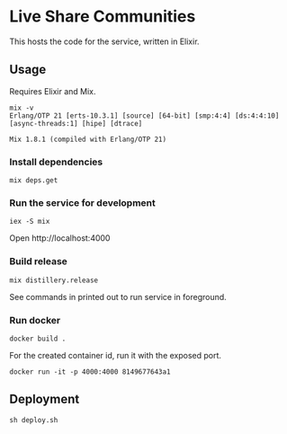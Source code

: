 # Live Share Communities

This hosts the code for the service, written in Elixir.

## Usage

Requires Elixir and Mix.

```
mix -v
Erlang/OTP 21 [erts-10.3.1] [source] [64-bit] [smp:4:4] [ds:4:4:10] [async-threads:1] [hipe] [dtrace]

Mix 1.8.1 (compiled with Erlang/OTP 21)
```

### Install dependencies

```
mix deps.get
```

### Run the service for development

```
iex -S mix
```

Open http://localhost:4000

### Build release

```
mix distillery.release
```

See commands in printed out to run service in foreground.

### Run docker

```
docker build .
```

For the created container id, run it with the exposed port.

```
docker run -it -p 4000:4000 8149677643a1
```

## Deployment

```
sh deploy.sh
```
